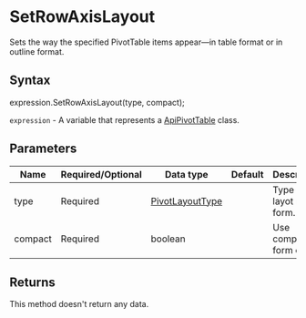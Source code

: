 # SetRowAxisLayout

Sets the way the specified PivotTable items appear—in table format or in outline format.

## Syntax

expression.SetRowAxisLayout(type, compact);

`expression` - A variable that represents a [ApiPivotTable](../ApiPivotTable.md) class.

## Parameters

| **Name** | **Required/Optional** | **Data type** | **Default** | **Description** |
| ------------- | ------------- | ------------- | ------------- | ------------- |
| type | Required | [PivotLayoutType](../../Enumeration/PivotLayoutType.md) |  | Type of layot report form. |
| compact | Required | boolean |  | Use compact form or not. |

## Returns

This method doesn't return any data.